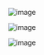 ![image](https://github.com/user-attachments/assets/c92d9b9f-4d66-4158-84c9-cb3d44732ba7)


![image](hi)


![image](https://github.com/user-attachments/assets/516ee425-1cd0-42f4-b0b0-fcc8589d9569)
